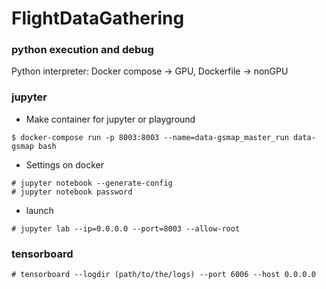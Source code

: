 # FlightDataGathering

### python execution and debug
Python interpreter: Docker compose -> GPU, Dockerfile -> nonGPU

### jupyter
* Make container for jupyter or playground  
```
$ docker-compose run -p 8003:8003 --name=data-gsmap_master_run data-gsmap bash
```

* Settings on docker
```
# jupyter notebook --generate-config
# jupyter notebook password
```

* launch
```
# jupyter lab --ip=0.0.0.0 --port=8003 --allow-root
```

### tensorboard
```
# tensorboard --logdir (path/to/the/logs) --port 6006 --host 0.0.0.0